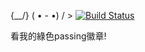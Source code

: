 
{\__/}
( • - •) 
/ > [![Build Status](https://travis-ci.com/anathegreatlol/myfirstTravis.svg?branch=master)](https://travis-ci.com/anathegreatlol/myfirstTravis)

看我的綠色passing徽章!
